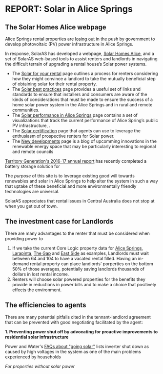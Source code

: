 # REPORT: Solar in Alice Springs

## The Solar Homes Alice webpage

Alice Springs rental properties are [losing out](http://www.abc.net.au/news/science/2018-02-18/how-can-renters-get-solar-panels/9409098) in the push by government to develop photovoltaic (PV) power infrastructure in Alice Springs. 

In response, SolarAS has developed a webpage, [Solar Homes Alice](), and a set of SolarAS web-based tools to assist renters and landlords in navigating the difficult terrain of upgrading a rental house’s Solar power systems.

- The [Solar for your rental]() page outlines a process for renters considering how they might convince a landlord to take the mutually beneficial step of obtaining solar for their rental property.
- The [Solar best practices]() page provides a useful set of links and standards to ensure that installers and consumers are aware of the kinds of considerations that must be made to ensure the success of a home solar power system in the Alice Springs and in rural and remote communities.
- The [Solar performance in Alice Springs]() page contains a set of visualizations that track the current performance of Alice Spring’s public PV infrastructure, .
- The [Solar certification]() page that agents can use to leverage the enthusiasm of prospective renters for Solar power. 
- The [New developments]() page is a blog of upcomming innovations in the renewable energy space that may be particularly interesting to regional and remote councils 

[Territory Generation's 2016-17 annual report](http://territorygeneration.com.au/wp-content/uploads/2017/10/TerritoryGeneration_AnnualReport_2017_web.pdf) has recently completed a battery storage solution for 

The *purpose* of this site is to leverage existing good will towards renewables and solar in Alice Springs to help alter the system in such a way that uptake of these beneficial and more environmentally friendly technologies are universal. 

SolarAS appreciates that rental issues in Central Australia does not stop at when you get out of town.

## The investment case for Landlords

There are many advantages to the renter that must be considered when providing power to 

1. If we take the current Core Logic property data for [Alice Springs](https://www.yourinvestmentpropertymag.com.au/top-suburbs/nt-0870-alice-springs.aspx), [Larapinta](https://www.yourinvestmentpropertymag.com.au/top-suburbs/nt-0870-larapinta.aspx), [The Gap](https://www.yourinvestmentpropertymag.com.au/top-suburbs/nt-0870-the-gap.aspx) and [East Side](https://www.yourinvestmentpropertymag.com.au/top-suburbs/nt-0870-east-side.aspx) as examples, Landlords must wait between 64 and 104 to have a vacated rental filled. Having an in-demand rental property can place landlords' porperties on the bottom 50% of those averages, potentially saving landlords thousands of dollars in lost rental income. 
2. Renters will choose solar powered properties for the benefits they provide in reductions in power bills and to make a choice that positively effects the environment. 

## The efficiencies to agents

There are many potential pitfalls cited in the tennant-landlord agreement that can be prevented with good negotiating facilitated by the agent:

**1. Preventing power shut off by advocating for proactive improvements to residential solar infrastructure**

Power and Water's [FAQs about "going solar"](https://www.powerwater.com.au/sustainability_and_environment/photovoltaic_pv_solar_systems/going_solar_faqs)
lists inverter shut down as caused by high voltages in the system as one of the main problems experienced by households 

*For properties without solar power* 


